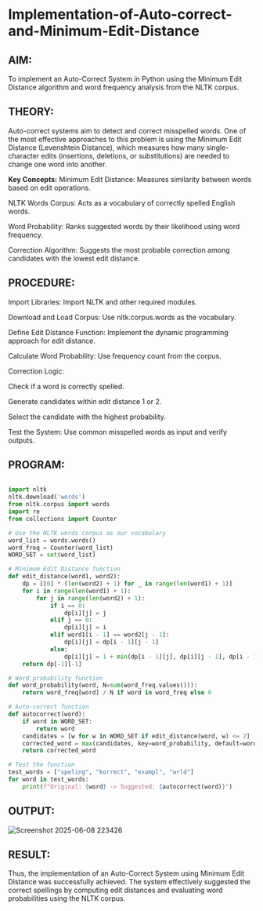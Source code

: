 # Implementation-of-Auto-correct-and-Minimum-Edit-Distance

## AIM:
To implement an Auto-Correct System in Python using the Minimum Edit Distance algorithm and word frequency analysis from the NLTK corpus.

## THEORY:
Auto-correct systems aim to detect and correct misspelled words. One of the most effective approaches to this problem is using the Minimum Edit Distance (Levenshtein Distance), which measures how many single-character edits (insertions, deletions, or substitutions) are needed to change one word into another.

**Key Concepts:**
Minimum Edit Distance: Measures similarity between words based on edit operations.

NLTK Words Corpus: Acts as a vocabulary of correctly spelled English words.

Word Probability: Ranks suggested words by their likelihood using word frequency.

Correction Algorithm: Suggests the most probable correction among candidates with the lowest edit distance.

## PROCEDURE:
Import Libraries: Import NLTK and other required modules.

Download and Load Corpus: Use nltk.corpus.words as the vocabulary.

Define Edit Distance Function: Implement the dynamic programming approach for edit distance.

Calculate Word Probability: Use frequency count from the corpus.

Correction Logic:

Check if a word is correctly spelled.

Generate candidates within edit distance 1 or 2.

Select the candidate with the highest probability.

Test the System: Use common misspelled words as input and verify outputs.

## PROGRAM:
```python

import nltk
nltk.download('words')
from nltk.corpus import words
import re
from collections import Counter

# Use the NLTK words corpus as our vocabulary
word_list = words.words()
word_freq = Counter(word_list)
WORD_SET = set(word_list)

# Minimum Edit Distance function
def edit_distance(word1, word2):
    dp = [[0] * (len(word2) + 1) for _ in range(len(word1) + 1)]
    for i in range(len(word1) + 1):
        for j in range(len(word2) + 1):
            if i == 0:
                dp[i][j] = j
            elif j == 0:
                dp[i][j] = i
            elif word1[i - 1] == word2[j - 1]:
                dp[i][j] = dp[i - 1][j - 1]
            else:
                dp[i][j] = 1 + min(dp[i - 1][j], dp[i][j - 1], dp[i - 1][j - 1])
    return dp[-1][-1]

# Word probability function
def word_probability(word, N=sum(word_freq.values())):
    return word_freq[word] / N if word in word_freq else 0

# Auto-correct function
def autocorrect(word):
    if word in WORD_SET:
        return word
    candidates = [w for w in WORD_SET if edit_distance(word, w) <= 2]
    corrected_word = max(candidates, key=word_probability, default=word)
    return corrected_word

# Test the function
test_words = ["speling", "korrect", "exampl", "wrld"]
for word in test_words:
    print(f"Original: {word} -> Suggested: {autocorrect(word)}")
```
## OUTPUT:
![Screenshot 2025-06-08 223426](https://github.com/user-attachments/assets/f0495338-9c46-4473-b0f7-0f69e973a008)


## RESULT:
Thus, the implementation of an Auto-Correct System using Minimum Edit Distance was successfully achieved. The system effectively suggested the correct spellings by computing edit distances and evaluating word probabilities using the NLTK corpus.
